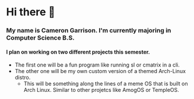 # Hi there 🚀

### My name is Cameron Garrison. I'm currently majoring in Computer Science B.S.

#### I plan on working on two different projects this semester. 
<ul>
  <li>The first one will be a fun program like running sl or cmatrix in a cli.</li>
  <li>The other one will be my own custom version of a themed Arch-Linux distro.<ul>
      <li>This will be something along the lines of a meme OS that is built on Arch Linux. Similar to other projetcs like AmogOS or TempleOS.</li>
    </ul>
  </li>
</ul>
<!--
**notChewy1324/notChewy1324** is a ✨ _special_ ✨ repository because its `README.md` (this file) appears on your GitHub profile.

Here are some ideas to get you started:

- 🔭 I’m currently working on ...
- 🌱 I’m currently learning ...
- 👯 I’m looking to collaborate on ...
- 🤔 I’m looking for help with ...
- 💬 Ask me about ...
- 📫 How to reach me: ...
- 😄 Pronouns: ...
- ⚡ Fun fact: ...
-->
